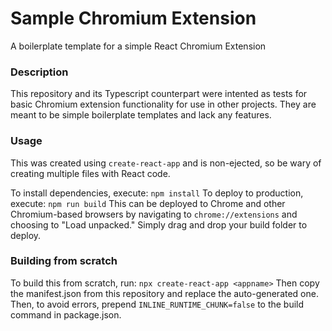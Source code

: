 # Sample Chromium Extension

A boilerplate template for a simple React Chromium Extension

### Description

This repository and its Typescript counterpart were intented as tests for basic Chromium extension functionality for use in other projects. They are meant to be simple boilerplate templates and lack any features.

### Usage

This was created using `create-react-app` and is non-ejected, so be wary of creating multiple files with React code. 

To install dependencies, execute:
`npm install`
To deploy to production, execute:
`npm run build`
This can be deployed to Chrome and other Chromium-based browsers by navigating to `chrome://extensions` and choosing to "Load unpacked." Simply drag and drop your build folder to deploy.

### Building from scratch

To build this from scratch, run:
`npx create-react-app <appname>`
Then copy the manifest.json from this repository and replace the auto-generated one.
Then, to avoid errors, prepend `INLINE_RUNTIME_CHUNK=false` to the build command in package.json. 